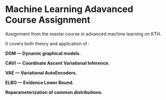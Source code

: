 # Machine Learning Adavanced Course Assignment

Assignment from the master course in advanced machine learning on KTH.

It covers both theory and application of :

**DGM — Dynamic graphical models.**

**CAVI — Coordinate Ascent Variational Inference.**

**VAE — Variational AutoEncoders.**

**ELBO — Evidence Lower Bound.**

**Reparameterization of common distributions.**
